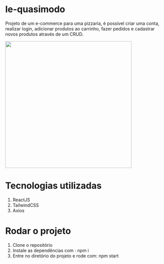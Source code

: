 # le-quasimodo

Projeto de um e-commerce para uma pizzaria, é possível criar uma conta, realizar login, adicionar produtos ao carrinho, fazer pedidos e cadastrar novos produtos através de um CRUD.


<img src="https://images2.imgbox.com/74/50/d3d42QfF_o.jpg" width=400px/>

# Tecnologias utilizadas

1. ReactJS
2. TailwindCSS
3. Axios

# Rodar o projeto

1. Clone o repositório
2. Instale as dependências com : npm i
3. Entre no diretório do projeto e rode com: npm start
